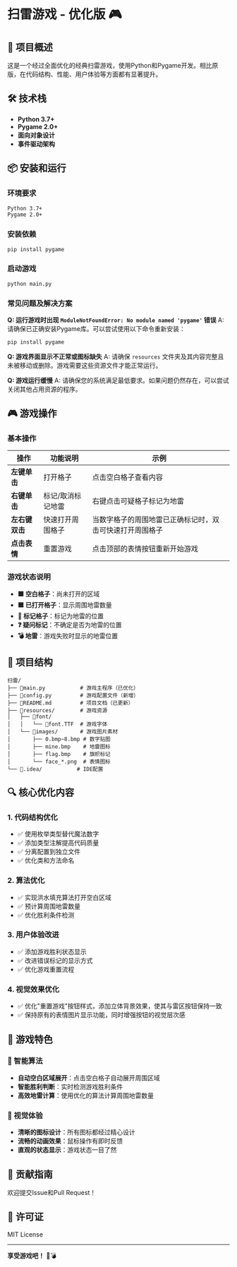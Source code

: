 # 扫雷游戏 - 优化版 🎮

## 🚀 项目概述
这是一个经过全面优化的经典扫雷游戏，使用Python和Pygame开发。相比原版，在代码结构、性能、用户体验等方面都有显著提升。

## 🛠️ 技术栈
- **Python 3.7+**
- **Pygame 2.0+**
- **面向对象设计**
- **事件驱动架构**

## 📦 安装和运行

### 环境要求
```bash
Python 3.7+
Pygame 2.0+
```

### 安装依赖
```bash
pip install pygame
```

### 启动游戏
```bash
python main.py
```

### 常见问题及解决方案

**Q: 运行游戏时出现 `ModuleNotFoundError: No module named 'pygame'` 错误**
A: 请确保已正确安装Pygame库。可以尝试使用以下命令重新安装：
```bash
pip install pygame
```

**Q: 游戏界面显示不正常或图标缺失**
A: 请确保 `resources` 文件夹及其内容完整且未被移动或删除。游戏需要这些资源文件才能正常运行。

**Q: 游戏运行缓慢**
A: 请确保您的系统满足最低要求。如果问题仍然存在，可以尝试关闭其他占用资源的程序。

## 🎮 游戏操作

### 基本操作

| 操作 | 功能说明 | 示例 |
|------|----------|------|
| **左键单击** | 打开格子 | 点击空白格子查看内容 |
| **右键单击** | 标记/取消标记地雷 | 右键点击可疑格子标记为地雷 |
| **左右键双击** | 快速打开周围格子 | 当数字格子的周围地雷已正确标记时，双击可快速打开周围格子 |
| **点击表情** | 重置游戏 | 点击顶部的表情按钮重新开始游戏 |

### 游戏状态说明

- **🟩 空白格子**：尚未打开的区域
- **🟦 已打开格子**：显示周围地雷数量
- **🚩 标记格子**：标记为地雷的位置
- **❓ 疑问标记**：不确定是否为地雷的位置
- **💣 地雷**：游戏失败时显示的地雷位置

## 📁 项目结构
```
扫雷/
├── 📄main.py           # 游戏主程序（已优化）
├── 📄config.py         # 游戏配置文件（新增）
├── 📄README.md         # 项目文档（已更新）
├── 📁resources/        # 游戏资源
│   ├── 📁font/
│   │   └── 📄font.TTF  # 游戏字体
│   └── 📁images/       # 游戏图片素材
│       ├── 0.bmp~8.bmp # 数字贴图
│       ├── mine.bmp    # 地雷图标
│       ├── flag.bmp    # 旗帜标记
│       └── face_*.png  # 表情图标
└── 📁.idea/           # IDE配置
```

## 🔍 核心优化内容

### 1. 代码结构优化
- ✅ 使用枚举类型替代魔法数字
- ✅ 添加类型注解提高代码质量
- ✅ 分离配置到独立文件
- ✅ 优化类和方法命名

### 2. 算法优化
- ✅ 实现洪水填充算法打开空白区域
- ✅ 预计算周围地雷数量
- ✅ 优化胜利条件检测

### 3. 用户体验改进
- ✅ 添加游戏胜利状态显示
- ✅ 改进错误标记的显示方式
- ✅ 优化游戏重置流程

### 4. 视觉效果优化
- ✅ 优化"重置游戏"按钮样式，添加立体背景效果，使其与雷区按钮保持一致
- ✅ 保持原有的表情图片显示功能，同时增强按钮的视觉层次感

## 🎯 游戏特色

### 🧠 智能算法
- **自动空白区域展开**：点击空白格子自动展开周围区域
- **智能胜利判断**：实时检测游戏胜利条件
- **高效地雷计算**：使用优化的算法计算周围地雷数量

### 🎨 视觉体验
- **清晰的图标设计**：所有图标都经过精心设计
- **流畅的动画效果**：鼠标操作有即时反馈
- **直观的状态显示**：游戏状态一目了然

## 🤝 贡献指南
欢迎提交Issue和Pull Request！

## 📄 许可证
MIT License

---
**享受游戏吧！** 🎲💣

